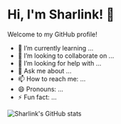 # Hi, I'm Sharlink! 👋

Welcome to my GitHub profile!

- 🌱 I’m currently learning ...
- 👯 I’m looking to collaborate on ...
- 🤔 I’m looking for help with ...
- 💬 Ask me about ...
- 📫 How to reach me: ...
- 😄 Pronouns: ...
- ⚡ Fun fact: ...

![Sharlink's GitHub stats](https://github-readme-stats.vercel.app/api?username=sharlink&show_icons=true&theme=radical)

<!-- You can customize this README with more sections, badges, or images! -->
